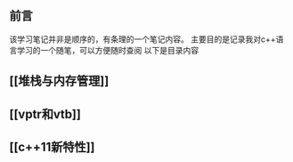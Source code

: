 ## 前言
该学习笔记并非是顺序的，有条理的一个笔记内容。
主要目的是记录我对c++语言学习的一个随笔，可以方便随时查阅
以下是目录内容


## [[堆栈与内存管理]]
## [[vptr和vtb]]
## [[c++11新特性]]